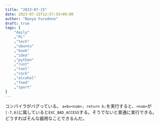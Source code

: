 ```yaml
---
title: "2023-07-15"
date: 2023-07-15T12:57:55+09:00
author: "Naoya Furudono"
draft: true
tags: [
    "daily"
    ,"PL"
    ,"tech"
    ,"ubuntu"
    ,"book"
    ,"idea"
    ,"python"
    ,"rust"
    ,"tool"
    ,"cock"
    ,"alcohol"
    ,"food"
    ,"sport"
]
---
```


コンパイラがバグっている。
`a=b=<num>; return b;`を実行すると、`<num>`が`[-7,6]`に属していると`EXC_BAD_ACCESS`する。そうでないと普通に実行できる。
どうすればそんな器用なことできるんだ。

